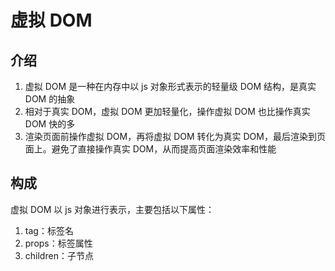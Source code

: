 # 虚拟 DOM

## 介绍

1. 虚拟 DOM 是一种在内存中以 js 对象形式表示的轻量级 DOM 结构，是真实 DOM 的抽象
2. 相对于真实 DOM，虚拟 DOM 更加轻量化，操作虚拟 DOM 也比操作真实 DOM 快的多
3. 渲染页面前操作虚拟 DOM，再将虚拟 DOM 转化为真实 DOM，最后渲染到页面上。避免了直接操作真实 DOM，从而提高页面渲染效率和性能

## 构成

虚拟 DOM 以 js 对象进行表示，主要包括以下属性：

1. tag：标签名
2. props：标签属性
3. children：子节点
